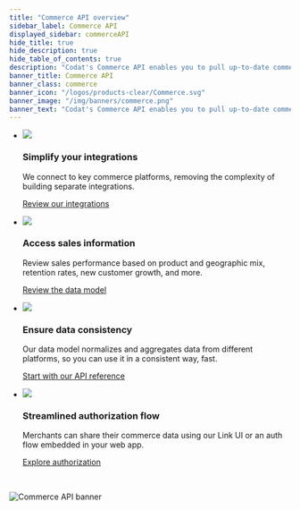 ```yaml
---
title: "Commerce API overview"
sidebar_label: Commerce API
displayed_sidebar: commerceAPI
hide_title: true
hide_description: true
hide_table_of_contents: true
description: "Codat's Commerce API enables you to pull up-to-date commerce data from several leading payments, point-of-sale, and eCommerce systems. You can view your SMB customers' products, orders, payments, payouts, disputes, and more - all standardized to our Commerce data model."
banner_title: Commerce API
banner_class: commerce
banner_icon: "/logos/products-clear/Commerce.svg"
banner_image: "/img/banners/commerce.png"
banner_text: "Codat's Commerce API enables you to pull up-to-date commerce data from several leading payments, point-of-sale, and eCommerce systems. You can view your SMB customers' products, orders, payments, payouts, disputes, and more - all standardized to our Commerce data model."
---
```


<Head>
  <meta property="og:image" content="/img/commerce_api_banner.png"/>
</Head>

<ul className="card-container col-2">
  <li className="card">
    <div class="header">
      <img
        src="/img/wp-icons/copy-feature-bullet.svg"
        class="mini-icon"
      />
      <h3>Simplify your integrations</h3>
    </div>
    <p>
      We connect to key commerce platforms, removing the complexity of building separate integrations. 
    </p>
    <p>
      <a href="/integrations/commerce/overview">
        Review our integrations
      </a>
    </p>
  </li>

  <li className="card">
    <div class="header">
      <img
        src="/img/wp-icons/copy-feature-bullet.svg"
        class="mini-icon"
      />
      <h3>Access sales information</h3>
    </div>
    <p>
      Review sales performance based on product and geographic mix, retention rates, new customer growth, and more.
    </p>
    <p>
      <a href="/data-model/commerce/">
        Review the data model
      </a>
    </p>
  </li>

  <li className="card">
    <div class="header">
      <img
        src="/img/wp-icons/copy-feature-bullet.svg"
        class="mini-icon"
      />
      <h3>Ensure data consistency</h3>
    </div>
    <p> Our data model normalizes and aggregates data from different platforms, so you can use it in a consistent way, fast. 
 </p>
    <p>
      <a href="/commerce-api#">
        Start with our API reference
      </a>
    </p>
  </li>

  <li className="card">
    <div class="header">
      <img
        src="/img/wp-icons/copy-feature-bullet.svg"
        class="mini-icon"
      />
      <h3>Streamlined authorization flow</h3>
    </div>
    <p> Merchants can share their commerce data using our Link UI or an auth flow embedded in your web app.  
 </p>
    <p>
      <a href="/auth-flow/overview">
        Explore authorization
      </a>
    </p>
  </li>
</ul>

<br/>

![](/img/commerce_api_banner.png "Commerce API banner")